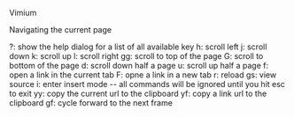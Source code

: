 Vimium

Navigating the current page

?: show the help dialog for a list of all available key
h: scroll left
j: scroll down
k: scroll up
l: scroll right
gg: scroll to top of the page
G: scroll to bottom of the page
d: scroll down half a page
u: scroll up half a page
f: open a link in the current tab
F: opne a link in a new tab
r: reload
gs: view source
i: enter insert mode -- all commands will be ignored until you hit esc to exit
yy: copy the current url to the clipboard
yf: copy a link url to the clipboard
gf: cycle forward to the next frame
